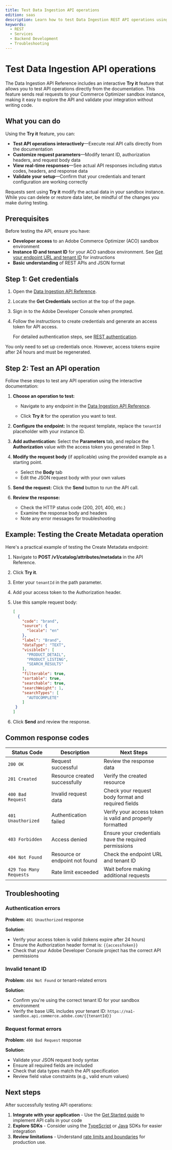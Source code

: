 ```yaml
---
title: Test Data Ingestion API operations
edition: saas
description: Learn how to test Data Ingestion REST API operations using the interactive Try It feature in the API Reference documentation
keywords:
  - REST
  - Services
  - Backend Development
  - Troubleshooting
---
```


# Test Data Ingestion API operations

The Data Ingestion API Reference includes an interactive **Try it** feature that allows you to test API operations directly from the documentation. This feature sends real requests to your Commerce Optimizer sandbox instance, making it easy to explore the API and validate your integration without writing code.

## What you can do

Using the **Try it** feature, you can:

- **Test API operations interactively**—Execute real API calls directly from the documentation
- **Customize request parameters**—Modify tenant ID, authorization headers, and request body data
- **View real-time responses**—See actual API responses including status codes, headers, and response data
- **Validate your setup**—Confirm that your credentials and tenant configuration are working correctly

<InlineAlert variant="warning" slots="text" />

Requests sent using **Try it** modify the actual data in your sandbox instance. While you can delete or restore data later, be mindful of the changes you make during testing.

## Prerequisites

Before testing the API, ensure you have:

- **Developer access** to an Adobe Commerce Optimizer (ACO) sandbox environment
- **Instance ID and tenant ID** for your ACO sandbox environment. See [Get your endpoint URL and tenant ID](using-the-api.md#base-url) for instructions
- **Basic understanding** of REST APIs and JSON format

## Step 1: Get credentials

1. Open the [Data Ingestion API Reference](https://developer.adobe.com/commerce/services/reference/rest/).

2. Locate the **Get Credentials** section at the top of the page.

3. Sign in to the Adobe Developer Console when prompted.

4. Follow the instructions to create credentials and generate an access token for API access.

   For detailed authentication steps, see [REST authentication](authentication.md).

<InlineAlert variant="info" slots="text" />

You only need to set up credentials once. However, access tokens expire after 24 hours and must be regenerated.

## Step 2: Test an API operation

Follow these steps to test any API operation using the interactive documentation:

1. **Choose an operation to test:**

   - Navigate to any endpoint in the [Data Ingestion API Reference](https://developer.adobe.com/commerce/services/reference/rest/).

   - Click **Try it** for the operation you want to test.

2.  **Configure the endpoint:** In the request template, replace the `tenantId` placeholder with your instance ID.

1. **Add authentication:** Select the **Parameters** tab, and replace the **Authorization** value with the  access token you generated in Step 1.

1. **Modify the request body** (if applicable) using the provided example as a starting point.

   - Select the **Body** tab
   - Edit the JSON request body with your own values

1. **Send the request:** Click the **Send** button to run the API call.

1. **Review the response:**
   - Check the HTTP status code (200, 201, 400, etc.)
   - Examine the response body and headers
   - Note any error messages for troubleshooting

## Example: Testing the Create Metadata operation

Here's a practical example of testing the Create Metadata endpoint:

1. Navigate to **POST /v1/catalog/attributes/metadata** in the API Reference.
2. Click **Try it**.
3. Enter your `tenantId` in the path parameter.
4. Add your access token to the Authorization header.
5. Use this sample request body:

   ```json
   [
     {
       "code": "brand",
       "source": {
         "locale": "en"
       },
       "label": "Brand",
       "dataType": "TEXT",
       "visibleIn": [
         "PRODUCT_DETAIL",
         "PRODUCT_LISTING",
         "SEARCH_RESULTS"
       ],
       "filterable": true,
       "sortable": true,
       "searchable": true,
       "searchWeight": 1,
       "searchTypes": [
         "AUTOCOMPLETE"
       ]
    }
   ]
   ```

6. Click **Send** and review the response.

## Common response codes

| Status Code | Description | Next Steps |
|-------------|-------------|------------|
| `200 OK` | Request successful | Review the response data |
| `201 Created` | Resource created successfully | Verify the created resource |
| `400 Bad Request` | Invalid request data | Check your request body format and required fields |
| `401 Unauthorized` | Authentication failed | Verify your access token is valid and properly formatted |
| `403 Forbidden` | Access denied | Ensure your credentials have the required permissions |
| `404 Not Found` | Resource or endpoint not found | Check the endpoint URL and tenant ID |
| `429 Too Many Requests` | Rate limit exceeded | Wait before making additional requests |

## Troubleshooting

### Authentication errors

**Problem**: `401 Unauthorized` response

**Solution**:

- Verify your access token is valid (tokens expire after 24 hours)
- Ensure the Authorization header format is: `{{accessToken}}`
- Check that your Adobe Developer Console project has the correct API permissions

### Invalid tenant ID

**Problem**: `404 Not Found` or tenant-related errors

**Solution**:

- Confirm you're using the correct tenant ID for your sandbox environment
- Verify the base URL includes your tenant ID: `https://na1-sandbox.api.commerce.adobe.com/{{tenantId}}`

### Request format errors

**Problem**: `400 Bad Request` response

**Solution**:

- Validate your JSON request body syntax
- Ensure all required fields are included
- Check that data types match the API specification
- Review field value constraints (e.g., valid enum values)

## Next steps

After successfully testing API operations:

1. **Integrate with your application** - Use the [Get Started guide](using-the-api.md) to implement API calls in your code
3. **Explore SDKs** - Consider using the [TypeScript](https://github.com/adobe-commerce/aco-ts-sdk) or [Java](https://github.com/adobe-commerce/aco-java-sdk) SDKs for easier integration
4. **Review limitations** - Understand [rate limits and boundaries](using-the-api.md#limitations) for production use.
